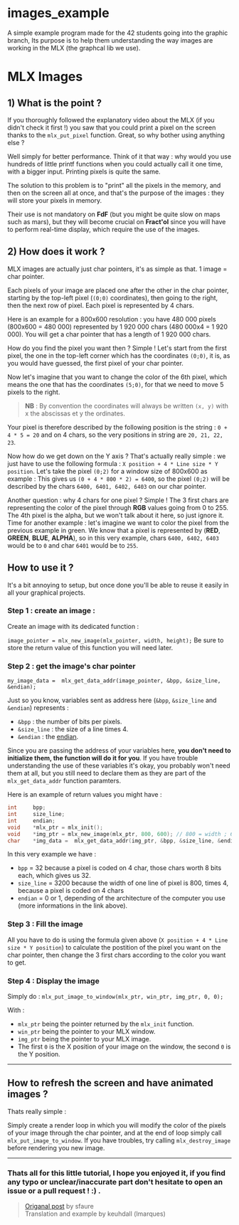 # images_example
A simple example program made for the 42 students going into the graphic branch, Its purpose is to help them understanding the way images are working in the MLX (the graphcal lib we use).

# MLX Images
## 1) What is the point ?

If you thoroughly followed the explanatory video about the MLX (if you didn't check it first !) you saw that you could print a pixel on the screen thanks to the `mlx_put_pixel` function. Great, so why bother using anything else ?

Well simply for better performance. Think of it that way : why would you use hundreds of little printf functions when you could actually call it one time, with a bigger input. Printing pixels is quite the same.

The solution to this problem is to "print" all the pixels in the memory, and then on the screen all at once, and that's the purpose of the images : they will store your pixels in memory.

Their use is not mandatory on **FdF** (but you might be quite slow on maps such as mars), but they will become crucial on **Fract'ol** since you will have to perform real-time display, which require the use of the images.

## 2) How does it work ?

MLX images are actually just char pointers, it's as simple as that. 1 image = char pointer.

Each pixels of your image are placed one after the other in the char pointer, starting by the top-left pixel (`(0;0)` coordinates), then going to the right, then the next row of pixel. Each pixel is represented by 4 chars.

Here is an example for a 800x600 resolution : you have 480 000 pixels (800x600 = 480 000) represented by 1 920 000 chars (480 000x4 = 1 920 000).
You will get a char pointer that has a length of 1 920 000 chars.

How do you find the pixel you want then ? Simple ! Let's start from the first pixel, the one in the top-left corner which has the coordinates `(0;0)`, it is, as you would have guessed, the first pixel of your char pointer.

Now let's imagine that you want to change the color of the 6th pixel, which means the one that has the coordinates `(5;0)`, for that we need to move 5 pixels to the right.
> **NB** : By convention the coordinates will always be written `(x, y)` with x the abscissas et y the ordinates.

Your pixel is therefore described by the following position is the string : `0 + 4 * 5 = 20` and on 4 chars, so the very positions in string are `20, 21, 22, 23`.

Now how do we get down on the Y axis ? That's actually really simple : we just have to use the following formula : `X position + 4 * Line size * Y position`.
Let's take the pixel `(0;2)` for a window size of 800x600 as example :
This gives us `(0 + 4 * 800 * 2) = 6400`, so the pixel `(0;2)` will be described by the chars `6400, 6401, 6402, 6403` on our char pointer.

Another question : why 4 chars for one pixel ? Simple ! The 3 first chars are representing the color of the pixel through **RGB** values going from 0 to 255. The 4th pixel is the alpha, but we won't talk about it here, so just ignore it.
Time for another example : let's imagine we want to color the pixel from the previous example in green. We know that a pixel is represented by (**RED**, **GREEN**, **BLUE**, **ALPHA**), so in this very example, chars `6400, 6402, 6403` would be to `0` and char `6401` would be to `255`.

## How to use it ?

It's a bit annoying to setup, but once done you'll be able to reuse it easily in all your graphical projects.

### Step 1 : create an image :

Create an image with its dedicated function :

`image_pointer = mlx_new_image(mlx_pointer, width, height);`
Be sure to store the return value of this function you will need later.

### Step 2 : get the image's char pointer

``my_image_data =  mlx_get_data_addr(image_pointer, &bpp, &size_line, &endian);``

Just so you know, variables sent as address here (`&bpp`, `&size_line` and `&endian`) represents :
- `&bpp` : the number of bits per pixels.
- `&size_line` : the size of a line times 4.
- `&endian` : the [endian](https://en.wikipedia.org/wiki/Endianness).

Since you are passing the address of your variables here, **you don't need to initialize them, the function will do it for you**. If you have trouble understanding the use of these variables it's okay, you probably won't need them at all, but you still need to declare them as they are part of the `mlx_get_data_addr` function paramters.

Here is an example of return values you might have :

```c
int     bpp;
int     size_line;
int     endian;
void    *mlx_ptr = mlx_init();
void    *img_ptr = mlx_new_image(mlx_ptr, 800, 600); // 800 = width ; 600 = height
char    *img_data =  mlx_get_data_addr(img_ptr, &bpp, &size_line, &endian);
```
In this very example we have :
 - `bpp` = 32 because a pixel is coded on 4 char, those chars worth 8 bits each, which gives us 32.
 - `size_line` = 3200 because the width of one line of pixel is 800, times 4, because a pixel is coded on 4 chars
 - `endian` = 0 or 1, depending of the architecture of the computer you use (more informations in the link above).

### Step 3 : Fill the image

All you have to do is using the formula given above (`X position + 4 * Line size * Y position`) to calculate the postition of the pixel you want on the char pointer, then change the 3 first chars according to the color you want to get.

### Step 4 : Display the image

Simply do : `mlx_put_image_to_window(mlx_ptr, win_ptr, img_ptr, 0, 0);`

With :
- `mlx_ptr` being the pointer returned by the `mlx_init` function.
- `win_ptr` being the pointer to your MLX window.
- `img_ptr` being the pointer to your MLX image.
- The first `0` is the X position of your image on the window, the second `0` is the Y position.

---

## How to refresh the screen and have animated images ?

Thats really simple :

Simply create a render loop in which you will modify the color of the pixels of your image through the char pointer, and at the end of loop simply call `mlx_put_image_to_window`.
If you have troubles, try calling `mlx_destroy_image` before rendering you new image.

---

### Thats all for this little tutorial, I hope you enjoyed it, if you find any typo or unclear/inaccurate part don't hesitate to open an issue or a pull request ! :) .

> [Origanal post](https://forum.intra.42.fr/topics/16245/messages) by sfaure\
> Translation and example by keuhdall (lmarques)
